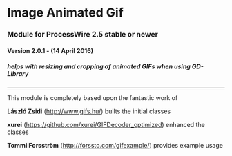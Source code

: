 Image Animated Gif
======================

### Module for ProcessWire 2.5 stable or newer

#### Version 2.0.1 - (14 April 2016)

##### helps with resizing and cropping of animated GIFs when using GD-Library


---


This module is completely based upon the fantastic work of

**László Zsidi** (http://www.gifs.hu/)
  builts the initial classes

**xurei** (https://github.com/xurei/GIFDecoder_optimized)
  enhanced the classes

**Tommi Forsström**  (http://forssto.com/gifexample/)
  provides example usage

